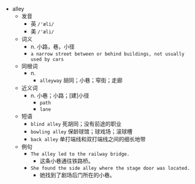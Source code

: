 - alley
  - 发音
    - 英 `/'æli/`
    - 美 `/'æli/`
  - 词义
    - n. 小路，巷，小径
    - `a narrow street between or behind buildings, not usually used by cars`
  - 同根词
    - n.
      - `alleyway` 胡同；小巷；窄街；走廊
  - 近义词
    - n. 小巷；小路；[建]小径
      - `path`
      - `lane`
  - 短语
    - `blind alley` 死胡同；没有前途的职业 
    - `bowling alley` 保龄球馆；球戏场；滚球槽 
    - `back alley` 单打端线和双打端线之间的细长地带 
  - 例句
    - `The alley led to the railway bridge.`
      - 这条小巷通往铁路桥。
    - `She found the side alley where the stage door was located.`
      - 她找到了剧场后门所在的小巷。

